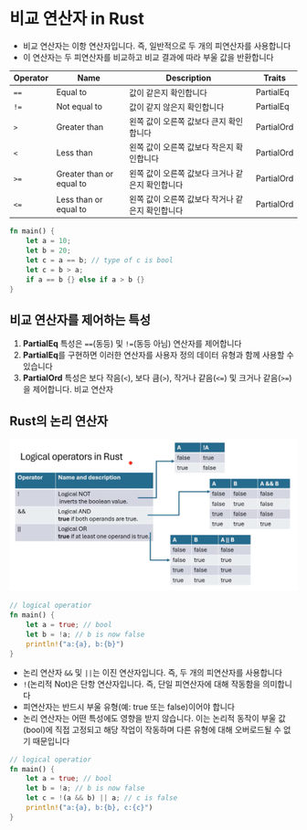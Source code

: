 # 비교 연산자 in Rust

- 비교 연산자는 이항 연산자입니다. 즉, 일반적으로 두 개의 피연산자를 사용합니다
- 이 연산자는 두 피연산자를 비교하고 비교 결과에 따라 부울 값을 반환합니다

| Operator | Name          | Description                                            | Traits     |
|----------|---------------|--------------------------------------------------------|------------|
| `==`       | Equal to      | 값이 같은지 확인합니다                             | PartialEq  |
| `!=`       | Not equal to  | 값이 같지 않은지 확인합니다                          | PartialEq  |
| `>`        | Greater than  | 왼쪽 값이 오른쪽 값보다 큰지 확인합니다     | PartialOrd |
| `<`        | Less than     | 왼쪽 값이 오른쪽 값보다 작은지 확인합니다        | PartialOrd |
| `>=`       | Greater than or equal to   | 왼쪽 값이 오른쪽 값보다 크거나 같은지 확인합니다 | PartialOrd |
| `<=`       | Less than or equal to      | 왼쪽 값이 오른쪽 값보다 작거나 같은지 확인합니다                            | PartialOrd |

```rust
fn main() {
    let a = 10;
    let b = 20;
    let c = a == b; // type of c is bool
    let c = b > a;
    if a == b {} else if a > b {}
}
```

## 비교 연산자를 제어하는 특성

1. **PartialEq** 특성은 `==`(동등) 및 `!=`(동등 아님) 연산자를 제어합니다
2. **PartialEq**를 구현하면 이러한 연산자를 사용자 정의 데이터 유형과 함께 사용할 수 있습니다
3. **PartialOrd** 특성은 보다 작음(`<`), 보다 큼(`>`), 작거나 같음(`<=`) 및 크거나 같음(`>=`)을 제어합니다. 비교 연산자

## Rust의 논리 연산자

![img.png](attachments/img1.png)

```rust
// logical operatior
fn main() {
    let a = true; // bool
    let b = !a; // b is now false
    println!("a:{a}, b:{b}")
}
```

* 논리 연산자 `&&` 및 `||`는 이진 연산자입니다. 즉, 두 개의 피연산자를 사용합니다
* `!`(논리적 Not)은 단항 연산자입니다. 즉, 단일 피연산자에 대해 작동함을 의미합니다
* 피연산자는 반드시 부울 유형(예: true 또는 false)이어야 합니다
* 논리 연산자는 어떤 특성에도 영향을 받지 않습니다. 이는 논리적 동작이 부울 값(bool)에 직접 고정되고 해당 작업이 작동하며 다른 유형에 대해 오버로드될 수 없기 때문입니다

```rust
// logical operatior
fn main() {
    let a = true; // bool
    let b = !a; // b is now false
    let c = !(a && b) || a; // c is false
    println!("a:{a}, b:{b}, c:{c}")
}
```